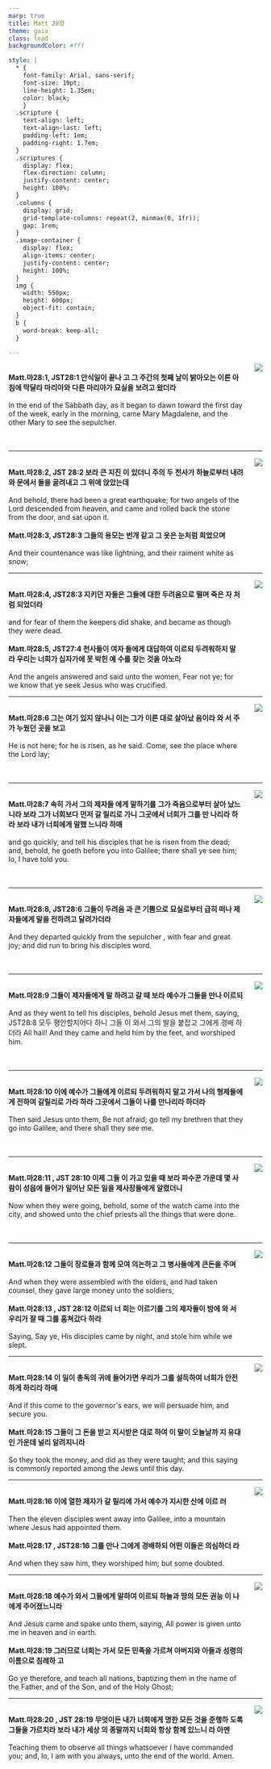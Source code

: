 ```yaml
---
marp: true
title: Matt 28장
theme: gaia
class: lead
backgroundColor: #fff

style: |
  * {
    font-family: Arial, sans-serif;
    font-size: 19pt;
    line-height: 1.35em;
    color: black;
    }
  .scripture {
    text-align: left;
    text-align-last: left;
    padding-left: 1em;
    padding-right: 1.7em;
  }
  .scriptures {
    display: flex;
    flex-direction: column;
    justify-content: center;
    height: 100%;
  }
  .columns {
    display: grid;
    grid-template-columns: repeat(2, minmax(0, 1fr));
    gap: 1rem;
  }
  .image-container {
    display: flex;
    align-items: center;
    justify-content: center;
    height: 100%;
  }
  img {
    width: 550px;
    height: 600px;
    object-fit: contain;
  }
  b {
    word-break: keep-all;
  }

---
```


<div class="columns">
  <div class="scriptures">
    <br>
    <div class="scripture">
      <b>Matt.마28:1, JST28:1 안식일이 끝나 고 그 주간의 첫째 날이 밝아오는 이른 아침에 막달라 마리아와 다른 마리아가 묘실을 보려고 왔더라 
      </b>
    </div>
    <br>
    <div class="scripture">In the end of the Sabbath day, as it began to dawn toward the first day of the week, early in the morning, came Mary Magdalene, and the other Mary to see the sepulcher. 
    </div>
    <br>
    <div class="scripture">
      <b>
      </b>
    </div>
    <br>
    <div class="scripture">
    </div>         
  </div>
  <div class="image-container">
    <img src='../../pictures/picture_128.jpg'>
  </div>
</div>

---

<div class="columns">
  <div class="scriptures">
    <br>
    <div class="scripture">
      <b>Matt.마28:2, JST 28:2 보라 큰 지진 이 있더니 주의 두 천사가 하늘로부터 내려와 문에서 돌을 굴려내고 그 위에 앉았는데 
      </b>
    </div>
    <br>
    <div class="scripture">And behold, there had been a great earthquake; for two angels of the Lord descended from heaven, and came and rolled back the stone from the door, and sat upon it. 
    </div>
    <br>
    <div class="scripture">
      <b>Matt.마28:3, JST28:3 그들의 용모는 번개 같고 그 옷은 눈처럼 희었으며 
      </b>
    </div>
    <br>
    <div class="scripture">And their countenance was like lightning, and their raiment white as snow; 
    </div>         
  </div>
  <div class="image-container">
    <img src='../../pictures/picture_45.jpg'>
  </div>
</div>

---

<div class="columns">
  <div class="scriptures">
    <br>
    <div class="scripture">
      <b>Matt.마28:4, JST28:3 지키던 자들은 그들에 대한 두려움으로 떨며 죽은 자 처럼 되었더라 
      </b>
    </div>
    <br>
    <div class="scripture">and for fear of them the keepers did shake, and became as though they were dead. 
    </div>
    <br>
    <div class="scripture">
      <b>Matt.마28:5, JST27:4 천사들이 여자 들에게 대답하여 이르되 두려워하지 말 라 우리는 너희가 십자가에 못 박힌 예 수를 찾는 것을 아노라 
      </b>
    </div>
    <br>
    <div class="scripture">And the angels answered and said unto the women, Fear not ye; for we know that ye seek Jesus who was crucified. 
    </div>         
  </div>
  <div class="image-container">
    <img src='../../pictures/picture_103.jpg'>
  </div>
</div>

---

<div class="columns">
  <div class="scriptures">
    <br>
    <div class="scripture">
      <b>Matt.마28:6 그는 여기 있지 않나니 이는 그가 이른 대로 살아났 음이라 와 서 주가 누웠던 곳을 보고 
      </b>
    </div>
    <br>
    <div class="scripture">He is not here; for he is risen, as he said. Come, see the place where the Lord lay; 
    </div>
    <br>
    <div class="scripture">
      <b>
      </b>
    </div>
    <br>
    <div class="scripture">
    </div>         
  </div>
  <div class="image-container">
    <img src='../../pictures/picture_113.jpg'>
  </div>
</div>

---

<div class="columns">
  <div class="scriptures">
    <br>
    <div class="scripture">
      <b>Matt.마28:7 속히 가서 그의 제자들 에게 말하기를 그가 죽음으로부터 살아 났느니라 보라 그가 너희보다 먼저 갈 릴리로 가니 그곳에서 너희가 그를 만 나리라 하라 보라 내가 너희에게 말했 느니라 하매 
      </b>
    </div>
    <br>
    <div class="scripture">and go quickly, and tell his disciples that he is risen from the dead; and, behold, he goeth before you into Galilee; there shall ye see him; lo, I have told you. 
    </div>
    <br>
    <div class="scripture">
      <b>
      </b>
    </div>
    <br>
    <div class="scripture">
    </div>         
  </div>
  <div class="image-container">
    <img src='../../pictures/picture_63.jpg'>
  </div>
</div>

---

<div class="columns">
  <div class="scriptures">
    <br>
    <div class="scripture">
      <b>Matt.마28:8, JST28:6 그들이 두려움 과 큰 기쁨으로 묘실로부터 급히 떠나 제자들에게 말을 전하려고 달려가더라 
      </b>
    </div>
    <br>
    <div class="scripture">And they departed quickly from the sepulcher , with fear and great joy; and did run to bring his disciples word. 
    </div>
    <br>
    <div class="scripture">
      <b>
      </b>
    </div>
    <br>
    <div class="scripture">
    </div>         
  </div>
  <div class="image-container">
    <img src='../../pictures/picture_177.jpg'>
  </div>
</div>

---

<div class="columns">
  <div class="scriptures">
    <br>
    <div class="scripture">
      <b>Matt.마28:9 그들이 제자들에게 말 하려고 갈 때 보라 예수가 그들을 만나 이르되 
      </b>
    </div>
    <br>
    <div class="scripture">And as they went to tell his disciples, behold Jesus met them, saying, JST28:8 모두 평안할지어다 하니 그들 이 와서 그의 발을 붙잡고 그에게 경배 하더라 All hail! And they came and held him by the feet, and worshiped him. 
    </div>
    <br>
    <div class="scripture">
      <b>
      </b>
    </div>
    <br>
    <div class="scripture">
    </div>         
  </div>
  <div class="image-container">
    <img src='../../pictures/picture_1.jpg'>
  </div>
</div>

---

<div class="columns">
  <div class="scriptures">
    <br>
    <div class="scripture">
      <b>Matt.마28:10 이에 예수가 그들에게 이르되 두려워하지 말고 가서 나의 형제들에게 전하여 갈릴리로 가라 하라 그곳에서 그들이 나를 만나리라 하더라 
      </b>
    </div>
    <br>
    <div class="scripture">Then said Jesus unto them, Be not afraid; go tell my brethren that they go into Galilee, and there shall they see me. 
    </div>
    <br>
    <div class="scripture">
      <b>
      </b>
    </div>
    <br>
    <div class="scripture">
    </div>         
  </div>
  <div class="image-container">
    <img src='../../pictures/picture_59.jpg'>
  </div>
</div>

---

<div class="columns">
  <div class="scriptures">
    <br>
    <div class="scripture">
      <b>Matt.마28:11 , JST 28:10 이제 그들 이 가고 있을 때 보라 파수꾼 가운데 몇 사람이 성읍에 들어가 일어난 모든 일을 제사장들에게 알렸더니 
      </b>
    </div>
    <br>
    <div class="scripture">Now when they were going, behold, some of the watch came into the city, and showed unto the chief priests all the things that were done. 
    </div>
    <br>
    <div class="scripture">
      <b>
      </b>
    </div>
    <br>
    <div class="scripture">
    </div>         
  </div>
  <div class="image-container">
    <img src='../../pictures/picture_159.jpg'>
  </div>
</div>

---

<div class="columns">
  <div class="scriptures">
    <br>
    <div class="scripture">
      <b>Matt.마28:12 그들이 장로들과 함께 모여 의논하고 그 병사들에게 큰돈을 주며 
      </b>
    </div>
    <br>
    <div class="scripture">And when they were assembled with the elders, and had taken counsel, they gave large money unto the soldiers, 
    </div>
    <br>
    <div class="scripture">
      <b>Matt.마28:13 , JST 28:12 이르되 너 희는 이르기를 그의 제자들이 밤에 와 서 우리가 잘 때 그를 훔쳐갔다 하라 
      </b>
    </div>
    <br>
    <div class="scripture">Saying, Say ye, His disciples came by night, and stole him while we slept. 
    </div>         
  </div>
  <div class="image-container">
    <img src='../../pictures/picture_9.jpg'>
  </div>
</div>

---

<div class="columns">
  <div class="scriptures">
    <br>
    <div class="scripture">
      <b>Matt.마28:14 이 일이 총독의 귀에 들어가면 우리가 그를 설득하여 너희가 안전하게 하리라 하매 
      </b>
    </div>
    <br>
    <div class="scripture">And if this come to the governor's ears, we will persuade him, and secure you. 
    </div>
    <br>
    <div class="scripture">
      <b>Matt.마28:15 그들이 그 돈을 받고 지시받은 대로 하여 이 말이 오늘날까 지 유대인 가운데 널리 알려지니라 
      </b>
    </div>
    <br>
    <div class="scripture">So they took the money, and did as they were taught; and this saying is commonly reported among the Jews until this day. 
    </div>         
  </div>
  <div class="image-container">
    <img src='../../pictures/picture_176.jpg'>
  </div>
</div>

---

<div class="columns">
  <div class="scriptures">
    <br>
    <div class="scripture">
      <b>Matt.마28:16 이에 열한 제자가 갈 릴리에 가서 예수가 지시한 산에 이르 러 
      </b>
    </div>
    <br>
    <div class="scripture">Then the eleven disciples went away into Galilee, into a mountain where Jesus had appointed them. 
    </div>
    <br>
    <div class="scripture">
      <b>Matt.마28:17 , JST28:16 그를 만나 그에게 경배하되 어떤 이들은 의심하더 라 
      </b>
    </div>
    <br>
    <div class="scripture">And when they saw him, they worshiped him; but some doubted. 
    </div>         
  </div>
  <div class="image-container">
    <img src='../../pictures/picture_162.jpg'>
  </div>
</div>

---

<div class="columns">
  <div class="scriptures">
    <br>
    <div class="scripture">
      <b>Matt.마28:18 예수가 와서 그들에게 말하여 이르되 하늘과 땅의 모든 권능 이 나에게 주어졌느니라 
      </b>
    </div>
    <br>
    <div class="scripture">And Jesus came and spake unto them, saying, All power is given unto me in heaven and in earth. 
    </div>
    <br>
    <div class="scripture">
      <b>Matt.마28:19 그러므로 너희는 가서 모든 민족을 가르쳐 아버지와 아들과 성령의 이름으로 침례하 고 
      </b>
    </div>
    <br>
    <div class="scripture">Go ye therefore, and teach all nations, baptizing them in the name of the Father, and of the Son, and of the Holy Ghost; 
    </div>         
  </div>
  <div class="image-container">
    <img src='../../pictures/picture_89.jpg'>
  </div>
</div>

---

<div class="columns">
  <div class="scriptures">
    <br>
    <div class="scripture">
      <b>Matt.마28:20 , JST 28:19 무엇이든 내가 너희에게 명한 모든 것을 준행하 도록 그들을 가르치라 보라 내가 세상 의 종말까지 너희와 항상 함께 있느니 라 아멘 
      </b>
    </div>
    <br>
    <div class="scripture">Teaching them to observe all things whatsoever I have commanded you; and, lo, I am with you always, unto the end of the world. Amen.
    </div>
    <br>
    <div class="scripture">
      <b>
      </b>
    </div>
    <br>
    <div class="scripture">
    </div>         
  </div>
  <div class="image-container">
    <img src='../../pictures/picture_136.jpg'>
  </div>
</div>


